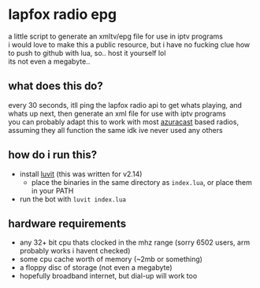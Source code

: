 # lapfox radio epg
a little script to generate an xmltv/epg file for use in iptv programs <br>
i would love to make this a public resource, but i have no fucking clue how to push to github with lua, so.. host it yourself lol <br>
its not even a megabyte..

## what does this do?
every 30 seconds, itll ping the lapfox radio api to get whats playing, and whats up next, then generate an xml file for use with iptv programs <br>
you can probably adapt this to work with most [azuracast](https://azuracast.com/) based radios, assuming they all function the same idk ive never used any others

## how do i run this?
- install [luvit](https://luvit.io/) (this was written for v2.14)
  - place the binaries in the same directory as `index.lua`, or place them in your PATH
- run the bot with `luvit index.lua`

## hardware requirements
- any 32+ bit cpu thats clocked in the mhz range (sorry 6502 users, arm probably works i havent checked)
- some cpu cache worth of memory (~2mb or something)
- a floppy disc of storage (not even a megabyte)
- hopefully broadband internet, but dial-up will work too
